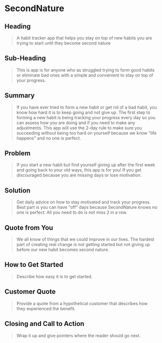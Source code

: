 # SecondNature #

<!--
> This material was originally posted [here](http://www.quora.com/What-is-Amazons-approach-to-product-development-and-product-management). It is reproduced here for posterities sake.

There is an approach called "working backwards" that is widely used at Amazon. They work backwards from the customer, rather than starting with an idea for a product and trying to bolt customers onto it. While working backwards can be applied to any specific product decision, using this approach is especially important when developing new products or features.

For new initiatives a product manager typically starts by writing an internal press release announcing the finished product. The target audience for the press release is the new/updated product's customers, which can be retail customers or internal users of a tool or technology. Internal press releases are centered around the customer problem, how current solutions (internal or external) fail, and how the new product will blow away existing solutions.

If the benefits listed don't sound very interesting or exciting to customers, then perhaps they're not (and shouldn't be built). Instead, the product manager should keep iterating on the press release until they've come up with benefits that actually sound like benefits. Iterating on a press release is a lot less expensive than iterating on the product itself (and quicker!).

If the press release is more than a page and a half, it is probably too long. Keep it simple. 3-4 sentences for most paragraphs. Cut out the fat. Don't make it into a spec. You can accompany the press release with a FAQ that answers all of the other business or execution questions so the press release can stay focused on what the customer gets. My rule of thumb is that if the press release is hard to write, then the product is probably going to suck. Keep working at it until the outline for each paragraph flows.

Oh, and I also like to write press-releases in what I call "Oprah-speak" for mainstream consumer products. Imagine you're sitting on Oprah's couch and have just explained the product to her, and then you listen as she explains it to her audience. That's "Oprah-speak", not "Geek-speak".

Once the project moves into development, the press release can be used as a touchstone; a guiding light. The product team can ask themselves, "Are we building what is in the press release?" If they find they're spending time building things that aren't in the press release (overbuilding), they need to ask themselves why. This keeps product development focused on achieving the customer benefits and not building extraneous stuff that takes longer to build, takes resources to maintain, and doesn't provide real customer benefit (at least not enough to warrant inclusion in the press release).
 -->

## Heading ##
  > A habit tracker app that helps you stay on top of new habits you are trying to start until they become second nature

## Sub-Heading ##
  > This is app is for anyone who as struggled trying to form good habits or eliminate bad ones with a simple and convenient to stay on top of your progress.

## Summary ##
  > If you have ever tried to form a new habit or get rid of a bad habit, you know how hard it is to keep going and not give up. The first step to forming a new habit is being tracking your progress every day so you can assess how you are doing and if you need to make any adjustments. This app will use the 2-day rule to make sure you succeeding without being too hard on yourself because we know "life happens" and no one is perfect.

## Problem ##
  > If you start a new habit but find yourself giving up after the first week and going back to your old ways, this app is for you! If you get discouraged because you are missing days or lose motivation.

## Solution ##
  > Get daily advice on how to stay motivated and track your progress. Best part is you can have "off" days because SecondNature knows no one is perfect. All you need to do is not miss 2 in a row.

## Quote from You ##
  > We all know of things that we could improve in our lives. The hardest part of creating real change is not getting started but not giving up before our new habit becomes second nature.

## How to Get Started ##
  > Describe how easy it is to get started.

## Customer Quote ##
  > Provide a quote from a hypothetical customer that describes how they experienced the benefit.

## Closing and Call to Action ##
  > Wrap it up and give pointers where the reader should go next.
